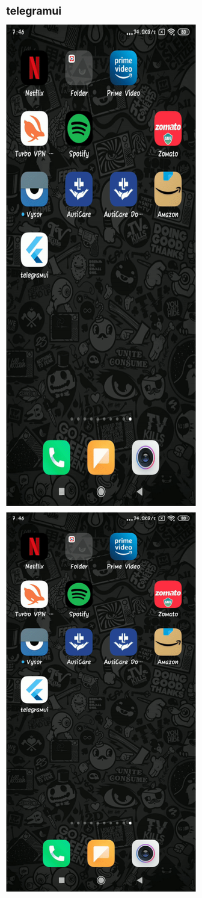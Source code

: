 # telegramui


<!-- https://github.com/anon-000/telegram-animations/blob/master/previews/ezgif.com-video-to-gif.gif -->

<img src="https://github.com/anon-000/telegram-animations/blob/master/previews/ezgif.com-video-to-gif.gif" width="720" height="1280"/>


![me](https://github.com/anon-000/telegram-animations/blob/master/previews/ezgif.com-video-to-gif.gif)